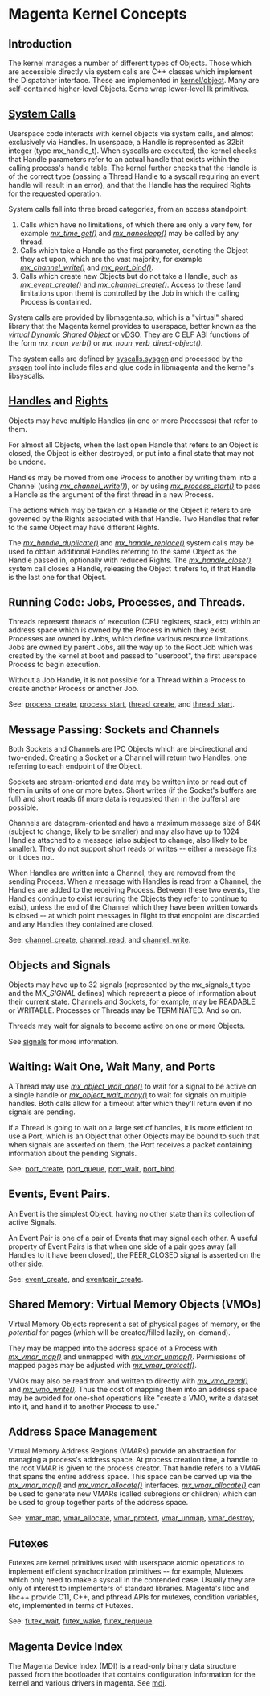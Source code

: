 # Magenta Kernel Concepts

## Introduction

The kernel manages a number of different types of Objects. Those which are
accessible directly via system calls are C++ classes which implement the
Dispatcher interface. These are implemented in
[kernel/object](../kernel/object). Many are self-contained higher-level Objects.
Some wrap lower-level lk primitives.

## [System Calls](syscalls.md)

Userspace code interacts with kernel objects via system calls, and almost exclusively
via Handles.  In userspace, a Handle is represented as 32bit integer
(type mx_handle_t).  When syscalls are executed, the kernel checks that Handle
parameters refer to an actual handle that exists within the calling process's handle
table.  The kernel further checks that the Handle is of the correct type (passing
a Thread Handle to a syscall requiring an event handle will result in an error),
and that the Handle has the required Rights for the requested operation.

System calls fall into three broad categories, from an access standpoint:

1. Calls which have no limitations, of which there are only a very few, for
example [*mx_time_get()*](syscalls/time_get.md)
and [*mx_nanosleep()*](syscalls/nanosleep.md) may be called by any thread.
2. Calls which take a Handle as the first parameter, denoting the Object they act upon,
which are the vast majority, for example [*mx_channel_write()*](syscalls/channel_write.md)
and [*mx_port_bind()*](syscalls/port_bind.md).
3. Calls which create new Objects but do not take a Handle, such as
[*mx_event_create()*](syscalls/event_create.md) and
[*mx_channel_create()*](syscalls/channel_create.md).  Access to these (and limitations
upon them) is controlled by the Job in which the calling Process is contained.

System calls are provided by libmagenta.so, which is a "virtual" shared
library that the Magenta kernel provides to userspace, better known as the
[*virtual Dynamic Shared Object* or vDSO](vdso.md).
They are C ELF ABI functions of the form *mx_noun_verb()* or
*mx_noun_verb_direct-object()*.

The system calls are defined by [syscalls.sysgen](../system/public/magenta/syscalls.sysgen)
and processed by the [sysgen](../system/host/sysgen/) tool into include files and glue
code in libmagenta and the kernel's libsyscalls.


## [Handles](handles.md) and [Rights](rights.md)

Objects may have multiple Handles (in one or more Processes) that refer to them.

For almost all Objects, when the last open Handle that refers to an Object is closed,
the Object is either destroyed, or put into a final state that may not be undone.

Handles may be moved from one Process to another by writing them into a Channel
(using [*mx_channel_write()*](syscalls/channel_write.md)), or by using
[*mx_process_start()*](syscalls/process_start.md) to pass a Handle as the argument
of the first thread in a new Process.

The actions which may be taken on a Handle or the Object it refers to are governed
by the Rights associated with that Handle.  Two Handles that refer to the same Object
may have different Rights.

The [*mx_handle_duplicate()*](syscalls/handle_duplicate.md) and
[*mx_handle_replace()*](syscalls/handle_replace.md) system calls may be used to
obtain additional Handles referring to the same Object as the Handle passed in,
optionally with reduced Rights.  The [*mx_handle_close()*](syscalls/handle_close.md)
system call closes a Handle, releasing the Object it refers to, if that Handle is
the last one for that Object.


## Running Code: Jobs, Processes, and Threads.

Threads represent threads of execution (CPU registers, stack, etc) within an address
space which is owned by the Process in which they exist.  Processes are owned by Jobs,
which define various resource limitations.  Jobs are owned by parent Jobs, all the way
up to the Root Job which was created by the kernel at boot and passed to "userboot",
the first userspace Process to begin execution.

Without a Job Handle, it is not possible for a Thread within a Process to create another
Process or another Job.

See: [process_create](syscalls/process_create.md),
[process_start](syscalls/process_start.md),
[thread_create](syscalls/thread_create.md),
and [thread_start](syscalls/thread_start.md).


## Message Passing: Sockets and Channels

Both Sockets and Channels are IPC Objects which are bi-directional and two-ended.
Creating a Socket or a Channel will return two Handles, one referring to each endpoint
of the Object.

Sockets are stream-oriented and data may be written into or read out of them in units
of one or more bytes.  Short writes (if the Socket's buffers are full) and short reads
(if more data is requested than in the buffers) are possible.

Channels are datagram-oriented and have a maximum message size of 64K (subject to change,
likely to be smaller) and may also have up to 1024 Handles attached to a message (also
subject to change, also likely to be smaller).  They do not support short reads or writes --
either a message fits or it does not.

When Handles are written into a Channel, they are removed from the sending Process.
When a message with Handles is read from a Channel, the Handles are added to the receiving
Process.  Between these two events, the Handles continue to exist (ensuring the Objects
they refer to continue to exist), unless the end of the Channel which they have been written
towards is closed -- at which point messages in flight to that endpoint are discarded and
any Handles they contained are closed.

See: [channel_create](syscalls/channel_create.md),
[channel_read](syscalls/channel_read.md),
and [channel_write](syscalls/channel_write.md).


## Objects and Signals

Objects may have up to 32 signals (represented by the mx_signals_t type and the MX_*_SIGNAL_*
defines) which represent a piece of information about their current state.  Channels and Sockets,
for example, may be READABLE or WRITABLE.  Processes or Threads may be TERMINATED.  And so on.

Threads may wait for signals to become active on one or more Objects.

See [signals](signals.md) for more information.

## Waiting: Wait One, Wait Many, and Ports

A Thread may use [*mx_object_wait_one()*](syscalls/object_wait_one.md)
to wait for a signal to be active on a single handle or
[*mx_object_wait_many()*](syscalls/object_wait_many.md) to wait for
signals on multiple handles.  Both calls allow for a timeout after
which they'll return even if no signals are pending.

If a Thread is going to wait on a large set of handles, it is more efficient to use
a Port, which is an Object that other Objects may be bound to such that when signals
are asserted on them, the Port receives a packet containing information about the
pending Signals.

See: [port_create](syscalls/port_create.md),
[port_queue](syscalls/port_queue.md),
[port_wait](syscalls/port_wait.md),
[port_bind](syscalls/port_bind.md).


## Events, Event Pairs.

An Event is the simplest Object, having no other state than its collection of active Signals.

An Event Pair is one of a pair of Events that may signal each other.  A useful property of
Event Pairs is that when one side of a pair goes away (all Handles to it have been
closed), the PEER_CLOSED signal is asserted on the other side.

See: [event_create](syscalls/event_create.md),
and [eventpair_create](syscalls/eventpair_create.md).


## Shared Memory: Virtual Memory Objects (VMOs)

Virtual Memory Objects represent a set of physical pages of memory, or the *potential*
for pages (which will be created/filled lazily, on-demand).

They may be mapped into the address space of a Process with
[*mx_vmar_map()*](syscalls/vmar_map.md) and unmapped with
[*mx_vmar_unmap()*](syscalls/vmar_unmap.md).  Permissions of
mapped pages may be adjusted with [*mx_vmar_protect()*](syscalls/vmar_protect.md).

VMOs may also be read from and written to directly with
[*mx_vmo_read()*](syscalls/vmo_read.md) and [*mx_vmo_write()*](syscalls/vmo_write.md).
Thus the cost of mapping them into an address space may be avoided for one-shot operations
like "create a VMO, write a dataset into it, and hand it to another Process to use."

## Address Space Management

Virtual Memory Address Regions (VMARs) provide an abstraction for managing a
process's address space.  At process creation time, a handle to the root VMAR
is given to the process creator.  That handle refers to a VMAR that spans the
entire address space.  This space can be carved up via the
[*mx_vmar_map()*](syscalls/vmar_map.md) and
[*mx_vmar_allocate()*](syscalls/vmar_allocate.md) interfaces.
[*mx_vmar_allocate()*](syscalls/vmar_allocate.md) can be used to generate new
VMARs (called subregions or children) which can be used to group together
parts of the address space.

See: [vmar_map](syscalls/vmar_map.md),
[vmar_allocate](syscalls/vmar_allocate.md),
[vmar_protect](syscalls/vmar_protect.md),
[vmar_unmap](syscalls/vmar_unmap.md),
[vmar_destroy](syscalls/vmar_destroy.md),

## Futexes

Futexes are kernel primitives used with userspace atomic operations to implement
efficient synchronization primitives -- for example, Mutexes which only need to make
a syscall in the contended case.  Usually they are only of interest to implementers of
standard libraries.  Magenta's libc and libc++ provide C11, C++, and pthread APIs for
mutexes, condition variables, etc, implemented in terms of Futexes.

See: [futex_wait](syscalls/futex_wait.md),
[futex_wake](syscalls/futex_wake.md),
[futex_requeue](syscalls/futex_requeue.md).

## Magenta Device Index

The Magenta Device Index (MDI) is a read-only binary data structure passed from the bootloader
that contains configuration information for the kernel and various drivers in magenta.
See [mdi](mdi.md).

